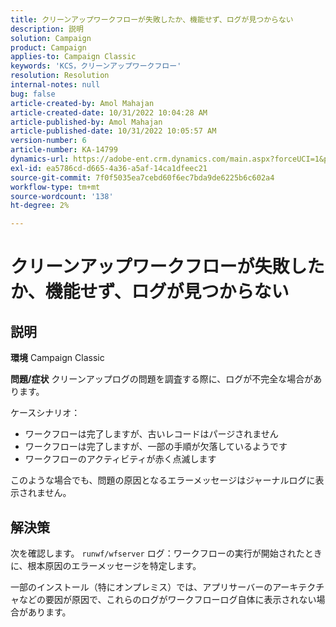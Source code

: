 ```yaml
---
title: クリーンアップワークフローが失敗したか、機能せず、ログが見つからない
description: 説明
solution: Campaign
product: Campaign
applies-to: Campaign Classic
keywords: 'KCS，クリーンアップワークフロー'
resolution: Resolution
internal-notes: null
bug: false
article-created-by: Amol Mahajan
article-created-date: 10/31/2022 10:04:28 AM
article-published-by: Amol Mahajan
article-published-date: 10/31/2022 10:05:57 AM
version-number: 6
article-number: KA-14799
dynamics-url: https://adobe-ent.crm.dynamics.com/main.aspx?forceUCI=1&pagetype=entityrecord&etn=knowledgearticle&id=271ea964-0359-ed11-9561-6045bd006079
exl-id: ea5786cd-d665-4a36-a5af-14ca1dfeec21
source-git-commit: 7f0f5035ea7cebd60f6ec7bda9de6225b6c602a4
workflow-type: tm+mt
source-wordcount: '138'
ht-degree: 2%

---
```


# クリーンアップワークフローが失敗したか、機能せず、ログが見つからない

## 説明

<b>環境</b>
Campaign Classic


<b>問題/症状</b>
クリーンアップログの問題を調査する際に、ログが不完全な場合があります。

ケースシナリオ：

- ワークフローは完了しますが、古いレコードはパージされません
- ワークフローは完了しますが、一部の手順が欠落しているようです
- ワークフローのアクティビティが赤く点滅します


このような場合でも、問題の原因となるエラーメッセージはジャーナルログに表示されません。


## 解決策


次を確認します。 `runwf/wfserver` ログ：ワークフローの実行が開始されたときに、根本原因のエラーメッセージを特定します。

一部のインストール（特にオンプレミス）では、アプリサーバーのアーキテクチャなどの要因が原因で、これらのログがワークフローログ自体に表示されない場合があります。
